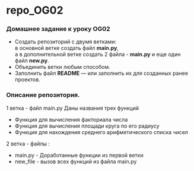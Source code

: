# repo_OG02
 ### Домашнее задание к уроку OG02
- Создать репозиторий с двумя ветками: <br/> 
в основной ветке создать файл **main.py**, <br/> 
а в  дополнительной ветке создать 2 файла - **main.py** и еще один файл **new.py**. 
- Объединить ветки любым способом. 
- Заполнить файл **README** — или заполнить их для созданных ранее проектов.

### Описание репозитория.

1 ветка - файл main.py Даны названия трех функций <br/>
- Функция для вычисления факториала числа
- Функция для вычисления площади круга по его радиусу
- Функция для нахождения среднего арифметического списка чисел

2 ветка - файлы : 
- main.py - Доработанные функции из первой ветки
- new_file - вызов всех функций из файла main.py
